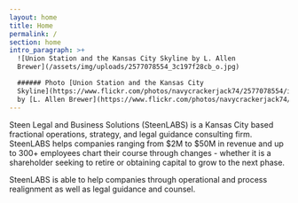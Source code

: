 ```yaml
---
layout: home
title: Home
permalink: /
section: home
intro_paragraph: >+
  ![Union Station and the Kansas City Skyline by L. Allen
  Brewer](/assets/img/uploads/2577078554_3c197f28cb_o.jpg)

  ###### Photo [Union Station and the Kansas City
  Skyline](https://www.flickr.com/photos/navycrackerjack74/2577078554/in/photolist-4VJcES-gQQknr-59N25k-2aSX68y-2aSX6XE-59MZxg-4VEoMh-5vvLDT-88npKo-6kfU2G-5xz5dF-fGQHHE-5vzV5Q-6obFi-5JGmzk-qGZS6n-5vwATK-9XeEuG-5vvL6P-5JLCt9-5xDuEE-5vzvQd-5JLE5y-7kWa79-5vw8Mn-5vzVDb-5xyKVz-5JLAh3-5JGg6k-5pTjK2-5JGxyB-5JGhEi-6kfTSG-5vvKyc-5JLHzY-5zyqTx-bR83GB-5JGjfB-pXcPPe-qBpEYm-9XeJhC-qhS8Xz-97eXUF-prj7fc-oLwUnU-5JLB3N-6hohJ3-7zs6Ym-4BqSw-5vuWNe)
  by [L. Allen Brewer](https://www.flickr.com/photos/navycrackerjack74/)
---
```

Steen Legal and Business Solutions (SteenLABS) is a Kansas City based fractional operations, strategy, and legal guidance consulting firm. SteenLABS helps companies ranging from $2M to $50M in revenue and up to 300+ employees chart their course through changes - whether it is a shareholder seeking to retire or obtaining capital to grow to the next phase.

SteenLABS is able to help companies through operational and process realignment as well as legal guidance and counsel.

